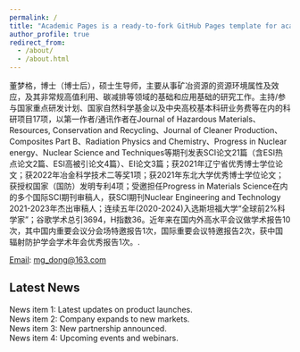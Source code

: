```yaml
---
permalink: /
title: "Academic Pages is a ready-to-fork GitHub Pages template for academic personal websites"
author_profile: true
redirect_from: 
  - /about/
  - /about.html
---
```


董梦格，博士（博士后），硕士生导师，主要从事矿冶资源的资源环境属性及效应，及其非常规高值利用、碳减排等领域的基础和应用基础的研究工作。主持/参与国家重点研发计划、国家自然科学基金以及中央高校基本科研业务费等在内的科研项目17项，以第一作者/通讯作者在Journal of Hazardous Materials、Resources, Conservation and Recycling、Journal of Cleaner Production、Composites Part B、Radiation Physics and Chemistry、Progress in Nuclear energy、Nuclear Science and Techniques等期刊发表SCI论文21篇（含ESI热点论文2篇、ESI高被引论文4篇）、EI论文3篇；获2021年辽宁省优秀博士学位论文；获2022年冶金科学技术二等奖1项；获2021年东北大学优秀博士学位论文；获授权国家（国防）发明专利4项；受邀担任Progress in Materials Science在内的多个国际SCI期刊审稿人，获SCI期刊Nuclear Engineering and Technology 2021-2023年杰出审稿人；连续五年(2020-2024)入选斯坦福大学“全球前2%科学家”；谷歌学术总引3694，H指数36。近年来在国内外高水平会议做学术报告10次，其中国内重要会议分会场特邀报告1次，国际重要会议特邀报告2次，获中国辐射防护学会学术年会优秀报告1次。. 


[Email](mg_dong@163.com): mg_dong@163.com

<section id="news-section">
  <h2>Latest News</h2>
  <div class="news-container">
    <div class="news-item">News item 1: Latest updates on product launches.</div>
    <div class="news-item">News item 2: Company expands to new markets.</div>
    <div class="news-item">News item 3: New partnership announced.</div>
    <div class="news-item">News item 4: Upcoming events and webinars.</div>
    <!-- Add more news items here -->
  </div>
</section>
